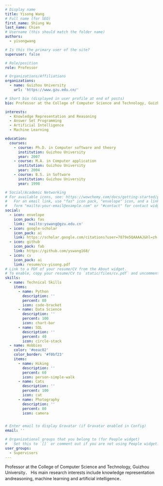 ```yaml
---
# Display name
title: Yisong Wang
# Full name (for SEO)
first_name: Shiung Wu
last_name: Chien
# Username (this should match the folder name)
authors:
  - yisongwang

# Is this the primary user of the site?
superuser: false

# Role/position
role: Professor

# Organizations/Affiliations
organizations:
  - name: Guizhou University
    url: 'https://www.gzu.edu.cn/'

# Short bio (displayed in user profile at end of posts)
bio: Professor at the College of Computer Science and Technology, Guizhou University． His main research interests include knowledge representation andreasoning,machine learning and artificial intelligence．

interests:
  - Knowledge Representation and Reasoning
  - Answer Set Programming
  - Artificial Intelligence
  - Machine Learning

education:
  courses:
    - course: Ph.D. in Computer software and theory
      institution: Guizhou University
      year: 2007
    - course: M.A. in Computer application
      institution: Guizhou University
      year: 2004
    - course: B.S. in Software
      institution: Guizhou University
      year: 1998

# Social/Academic Networking
# For available icons, see: https://wowchemy.com/docs/getting-started/page-builder/#icons
#   For an email link, use "fas" icon pack, "envelope" icon, and a link in the
#   form "mailto:your-email@example.com" or "#contact" for contact widget.
social:
  - icon: envelope
    icon_pack: fas
    link: 'mailto:yswang@gzu.edu.cn'
  - icon: google-scholar
    icon_pack: ai
    link: https://scholar.google.com/citations?user=7879e5QAAAAJ&hl=zh-CN&oi=ao
  - icon: github
    icon_pack: fab
    link: https://github.com/yswang168/
  - icon: cv
    icon_pack: ai
    link: resume/cv-yisong.pdf
# Link to a PDF of your resume/CV from the About widget.
# To enable, copy your resume/CV to `static/files/cv.pdf` and uncomment the lines below.
skills:
  - name: Technical Skills
    items:
      - name: Python
        description: ''
        percent: 80
        icon: code-bracket
      - name: Data Science
        description: ''
        percent: 100
        icon: chart-bar
      - name: SQL
        description: ''
        percent: 40
        icon: circle-stack
  - name: Hobbies
    color: '#eeac02'
    color_border: '#f0bf23'
    items:
      - name: Hiking
        description: ''
        percent: 60
        icon: person-simple-walk
      - name: Cats
        description: ''
        percent: 100
        icon: cat
      - name: Photography
        description: ''
        percent: 80
        icon: camera


# Enter email to display Gravatar (if Gravatar enabled in Config)
email: ''

# Organizational groups that you belong to (for People widget)
#   Set this to `[]` or comment out if you are not using People widget.
user_groups:
  - Supervisors
---
```


Professor at the College of Computer Science and Technology, Guizhou University． His main research interests include knowledge representation andreasoning, machine learning and artificial intelligence．